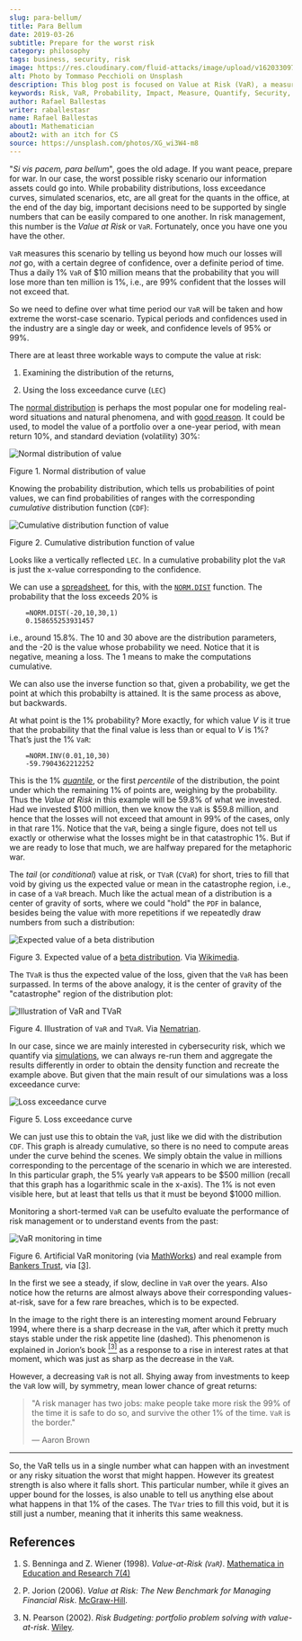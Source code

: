 ```yaml
---
slug: para-bellum/
title: Para Bellum
date: 2019-03-26
subtitle: Prepare for the worst risk
category: philosophy
tags: business, security, risk
image: https://res.cloudinary.com/fluid-attacks/image/upload/v1620330971/blog/para-bellum/cover_gejzbf.webp
alt: Photo by Tommaso Pecchioli on Unsplash
description: This blog post is focused on Value at Risk (VaR), a measure of the risk of loss in the context of uncertainty, v.g., for investment.
keywords: Risk, VaR, Probability, Impact, Measure, Quantify, Security, Ethical Hacking, Pentesting
author: Rafael Ballestas
writer: raballestasr
name: Rafael Ballestas
about1: Mathematician
about2: with an itch for CS
source: https://unsplash.com/photos/XG_wi3W4-m8
---
```


"*Si vis pacem, para bellum*", goes the old adage. If you want peace,
prepare for war. In our case, the worst possible risky scenario our
information assets could go into. While probability distributions, loss
exceedance curves, simulated scenarios, etc, are all great for the
quants in the office, at the end of the day big, important decisions
need to be supported by single numbers that can be easily compared to
one another. In risk management, this number is the *Value at Risk* or
`VaR`. Fortunately, once you have one you have the other.

`VaR` measures this scenario by telling us beyond how much our losses
will *not* go, with a certain degree of confidence, over a definite
period of time. Thus a daily 1% `VaR` of $10 million means that the
probability that you will lose more than ten million is 1%, i.e., are
99% confident that the losses will not exceed that.

So we need to define over what time period our `VaR` will be taken and
how extreme the worst-case scenario. Typical periods and confidences
used in the industry are a single day or week, and confidence levels of
95% or 99%.

There are at least three workable ways to compute the value at risk:

1. Examining the distribution of the returns,

2. Using the loss exceedance curve (`LEC`)

The [normal
distribution](https://www.investopedia.com/terms/n/normaldistribution.asp)
is perhaps the most popular one for modeling real-word situations and
natural phenomena, and with [good
reason](https://www.thoughtco.com/importance-of-the-central-limit-theorem-3126556).
It could be used, to model the value of a portfolio over a one-year
period, with mean return 10%, and standard deviation (volatility) 30%:

<div class="imgblock">

![Normal distribution of value](https://res.cloudinary.com/fluid-attacks/image/upload/v1620330968/blog/para-bellum/normal-pdf_pu34fk.webp)

<div class="title">

Figure 1. Normal distribution of value

</div>

</div>

Knowing the probability distribution, which tells us probabilities of
point values, we can find probabilities of ranges with the corresponding
*cumulative* distribution function (`CDF`):

<div class="imgblock">

![Cumulative distribution function of value](https://res.cloudinary.com/fluid-attacks/image/upload/c_scale,w_418/v1620330969/blog/para-bellum/normal-cdf_cghzbx.webp)

<div class="title">

Figure 2. Cumulative distribution function of value

</div>

</div>

Looks like a vertically reflected `LEC`. In a cumulative probability
plot the `VaR` is just the x-value corresponding to the confidence.

We can use a [spreadsheet](https://www.libreoffice.org/discover/calc/),
for this, with the
[`NORM.DIST`](https://help.libreoffice.org/Calc/Statistical_Functions_Part_Four#NORM.DIST)
function. The probability that the loss exceeds 20% is

``` text
    =NORM.DIST(-20,10,30,1)
    0.158655253931457
```

i.e., around 15.8%. The 10 and 30 above are the distribution parameters,
and the -20 is the value whose probability we need. Notice that it is
negative, meaning a loss. The 1 means to make the computations
cumulative.

We can also use the inverse function so that, given a probability, we
get the point at which this probabilty is attained. It is the same
process as above, but backwards.

At what point is the 1% probability? More exactly, for which value *V*
is it true that the probability that the final value is less than or
equal to *V* is 1%? That’s just the 1% `VaR`:

``` text
    =NORM.INV(0.01,10,30)
    -59.7904362212252
```

This is the 1% [*quantile*](https://en.wikipedia.org/wiki/Quantile), or
the first *percentile* of the distribution, the point under which the
remaining 1% of points are, weighing by the probability. Thus the *Value
at Risk* in this example will be 59.8% of what we invested. Had we
invested $100 million, then we know the `VaR` is $59.8 million, and
hence that the losses will not exceed that amount in 99% of the cases,
only in that rare 1%. Notice that the `VaR`, being a single figure, does
not tell us exactly or otherwise what the losses might be in that
catastrophic 1%. But if we are ready to lose that much, we are halfway
prepared for the metaphoric war.

The *tail* (or *conditional*) value at risk, or `TVaR` (`CVaR`) for
short, tries to fill that void by giving us the expected value or mean
in the catastrophe region, i.e., in case of a `VaR` breach. Much like
the actual mean of a distribution is a center of gravity of sorts, where
we could "hold" the `PDF` in balance, besides being the value with more
repetitions if we repeatedly draw numbers from such a distribution:

<div class="imgblock">

![Expected value of a beta distribution](https://res.cloudinary.com/fluid-attacks/image/upload/v1620330969/blog/para-bellum/beta-mean_oreqlg.webp)

<div class="title">

Figure 3. Expected value of a [beta distribution](../hit-miss/).
Via [Wikimedia](https://upload.wikimedia.org/wikipedia/commons/thumb/8/82/Beta_first_moment.svg/220px-Beta_first_moment.svg.png).

</div>

</div>

The `TVaR` is thus the expected value of the loss, given that the `VaR`
has been surpassed. In terms of the above analogy, it is the center of
gravity of the "catastrophe" region of the distribution plot:

<div class="imgblock">

![Illustration of VaR and TVaR](https://res.cloudinary.com/fluid-attacks/image/upload/v1620330968/blog/para-bellum/tvar_fg6jpf.webp)

<div class="title">

Figure 4. Illustration of `VaR` and `TVaR`. Via
[Nematrian](http://www.nematrian.com/TailValueAtRisk).

</div>

</div>

In our case, since we are mainly interested in cybersecurity risk, which
we quantify via [simulations](../monetizing-vulnerabilities/), we can
always re-run them and aggregate the results differently in order to
obtain the density function and recreate the example above. But given
that the main result of our simulations was a loss exceedance curve:

<div class="imgblock">

![Loss exceedance curve](https://res.cloudinary.com/fluid-attacks/image/upload/v1620330935/blog/monetizing-vulnerabilities/simple-lec_troyzh.webp)

<div class="title">

Figure 5. Loss exceedance curve

</div>

</div>

We can just use this to obtain the `VaR`, just like we did with the
distribution `CDF`. This graph is already cumulative, so there is no
need to compute areas under the curve behind the scenes. We simply
obtain the value in millions corresponding to the percentage of the
scenario in which we are interested. In this particular graph, the 5%
yearly `VaR` appears to be $500 million (recall that this graph has a
logarithmic scale in the x-axis). The 1% is not even visible here, but
at least that tells us that it must be beyond $1000 million.

Monitoring a short-termed `VaR` can be usefulto evaluate the performance
of risk management or to understand events from the past:

<div class="imgblock">

![VaR monitoring in time](https://res.cloudinary.com/fluid-attacks/image/upload/v1620330968/blog/para-bellum/var-time_ags4pu.webp)

<div class="title">

Figure 6. Artificial VaR monitoring
(via [MathWorks](https://www.mathworks.com/help/examples/risk/win64/ValueatRiskEstimationandBacktestingExample_04.png))
and real example from [Bankers
Trust](https://en.wikipedia.org/wiki/Bankers_Trust), via [\[3\]](#r3).

</div>

</div>

In the first we see a steady, if slow, decline in `VaR` over the years.
Also notice how the returns are almost always above their corresponding
values-at-risk, save for a few rare breaches, which is to be expected.

In the image to the right there is an interesting moment around February
1994, where there is a sharp decrease in the `VaR`, after which it
pretty much stays stable under the risk appetite line (dashed). This
phenomenon is explained in Jorion’s book [<sup>\[3\]</sup>](#r3) as a
response to a rise in interest rates at that moment, which was just as
sharp as the decrease in the `VaR`.

However, a decreasing `VaR` is not all. Shying away from investments to
keep the `VaR` low will, by symmetry, mean lower chance of great
returns:

> "A risk manager has two jobs: make people take more risk the 99% of
> the time it is safe to do so, and survive the other 1% of the time.
> `VaR` is the border."
>
> —  Aaron Brown

---
So, the VaR tells us in a single number what can happen with an
investment or any risky situation the worst that might happen. However
its greatest strength is also where it falls short. This particular
number, while it gives an upper bound for the losses, is also unable to
tell us anything else about what happens in that 1% of the cases. The
`TVar` tries to fill this void, but it is still just a number, meaning
that it inherits this same weakness.

## References

1. S. Benninga and Z. Wiener (1998). *Value-at-Risk (`VaR`)*.
    [Mathematica in Education and
    Research 7(4)](http://simonbenninga.com/wiener/MiER74.pdf)

2. P. Jorion (2006). *Value at Risk: The New Benchmark for Managing
    Financial Risk*.
    [McGraw-Hill](https://www.goodreads.com/book/show/1274687.Value_At_Risk).

3. N. Pearson (2002). *Risk Budgeting: portfolio problem solving with
    value-at-risk*.
    [Wiley](https://www.goodreads.com/book/show/1274693.Risk_Budgeting).
